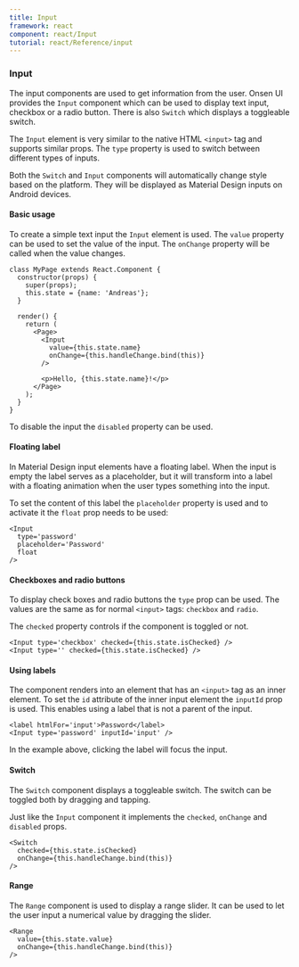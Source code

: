 ```yaml
---
title: Input
framework: react
component: react/Input
tutorial: react/Reference/input
---
```


### Input

The input components are used to get information from the user. Onsen UI provides the `Input` component which can be used to display text input, checkbox or a radio button. There is also `Switch` which displays a toggleable switch.

The `Input` element is very similar to the native HTML `<input>` tag and supports similar props. The `type` property is used to switch between different types of inputs.

Both the `Switch` and `Input` components will automatically change style based on the platform. They will be displayed as Material Design inputs on Android devices.

#### Basic usage

To create a simple text input the `Input` element is used. The `value` property can be used to set the value of the input. The `onChange` property will be called when the value changes.

```
class MyPage extends React.Component {
  constructor(props) {
    super(props);
    this.state = {name: 'Andreas'};
  }

  render() {
    return (
      <Page>
        <Input
          value={this.state.name}
          onChange={this.handleChange.bind(this)}
        />

        <p>Hello, {this.state.name}!</p>
      </Page>
    );
  }
}
```

To disable the input the `disabled` property can be used.

#### Floating label

In Material Design input elements have a floating label. When the input is empty the label serves as a placeholder, but it will transform into a label with a floating animation when the user types something into the input.

To set the content of this label the `placeholder` property is used and to activate it the `float` prop needs to be used:

```
<Input
  type='password'
  placeholder='Password'
  float
/>
```

#### Checkboxes and radio buttons

To display check boxes and radio buttons the `type` prop can be used. The values are the same as for normal `<input>` tags: `checkbox` and `radio`.

The `checked` property controls if the component is toggled or not.

```
<Input type='checkbox' checked={this.state.isChecked} />
<Input type='' checked={this.state.isChecked} />
```

#### Using labels

The component renders into an element that has an `<input>` tag as an inner element. To set the `id` attribute of the inner input element the `inputId` prop is used. This enables using a label that is not a parent of the input.

```
<label htmlFor='input'>Password</label>
<Input type='password' inputId='input' />
```

In the example above, clicking the label will focus the input.

#### Switch

The `Switch` component displays a toggleable switch. The switch can be toggled both by dragging and tapping.

Just like the `Input` component it implements the `checked`, `onChange` and `disabled` props.

```
<Switch
  checked={this.state.isChecked}
  onChange={this.handleChange.bind(this)}
/>
```

#### Range

The `Range` component is used to display a range slider. It can be used to let the user input a numerical value by dragging the slider.

```
<Range
  value={this.state.value}
  onChange={this.handleChange.bind(this)}
/>
```
